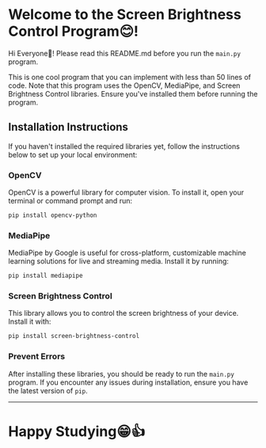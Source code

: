 # Welcome to the Screen Brightness Control Program😊!

Hi Everyone👋! Please read this README.md before you run the `main.py` program.

This is one cool program that you can implement with less than 50 lines of code. Note that this program uses the OpenCV, MediaPipe, and Screen Brightness Control libraries. Ensure you've installed them before running the program.

## Installation Instructions

If you haven't installed the required libraries yet, follow the instructions below to set up your local environment:

### OpenCV
OpenCV is a powerful library for computer vision. To install it, open your terminal or command prompt and run:

```bash
pip install opencv-python
```

### MediaPipe
MediaPipe by Google is useful for cross-platform, customizable machine learning solutions for live and streaming media. Install it by running:

```bash
pip install mediapipe
```

### Screen Brightness Control
This library allows you to control the screen brightness of your device. Install it with:

```bash
pip install screen-brightness-control
```
### Prevent Errors
After installing these libraries, you should be ready to run the `main.py` program. If you encounter any issues during installation, ensure you have the latest version of `pip`. 

---

# Happy Studying😁👍



